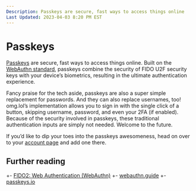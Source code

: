 ```yaml
---
Description: Passkeys are secure, fast ways to access things online  
Last Updated: 2023-04-03 8:20 PM EST
---
```


# Passkeys

[Passkeys](https://fidoalliance.org/passkeys/) are secure, fast ways to access things online. Built on the [WebAuthn standard](https://w3c.github.io/webauthn/), passkeys combine the security of FIDO U2F security keys with your device’s biometrics, resulting in the ultimate authentication experience.

Fancy praise for the tech aside, passkeys are also a super simple replacement for passwords. And they can also replace usernames, too! omg.lol’s implementation allows you to sign in with the single click of a button, skipping username, password, and even your 2FA (if enabled). Because of the security involved in passkeys, these traditional authentication inputs are simply not needed. Welcome to the future.

If you’d like to dip your toes into the passkeys awesomeness, head on over to your [account page](/account) and add one there.

## Further reading

+- [FIDO2: Web Authentication (WebAuthn)](https://fidoalliance.org/fido2-2/fido2-web-authentication-webauthn/)
+- [webauthn.guide](https://webauthn.guide)
+- [passkeys.io](https://www.passkeys.io)
